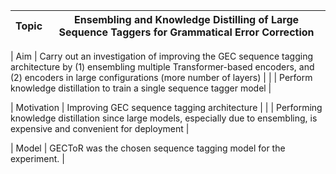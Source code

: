| Topic  | Ensembling and Knowledge Distilling of Large Sequence Taggers for Grammatical Error Correction |
| ------------- | ------------- |

| Aim  | Carry out an investigation of improving the GEC sequence tagging architecture by (1) ensembling multiple Transformer-based encoders, and (2) encoders in large configurations (more number of layers) |
|  | Perform knowledge distillation to train a single sequence tagger model  |

| Motivation | Improving GEC sequence tagging architecture |
| | Performing knowledge distillation since large models, especially due to ensembling, is expensive and convenient for deployment |

| Model | GECToR was the chosen sequence tagging model for the experiment. |
